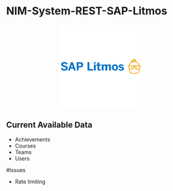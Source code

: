 # NIM-System-REST-SAP-Litmos

<p align="center">
  <img src="assets/logo.png">
</p>

## Current Available Data
- Achievements
- Courses
- Teams
- Users

#Issues
- Rate limiting
